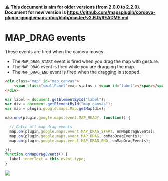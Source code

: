 :warning: **This document is aim for older versions (from 2.0.0 to 2.2.9).
Document for new version is https://github.com/mapsplugin/cordova-plugin-googlemaps-doc/blob/master/v2.6.0/README.md**

# MAP_DRAG events

These events are fired when the camera moves.

- The `MAP_DRAG_START` event is fired when you drag the map with gesture.</li>
- The `MAP_DRAG` event is fired while you are dragging the map.</li>
- The `MAP_DRAG_END` event is fired when the dragging is stopped.</li>

```html
<div class="map" id="map_canvas">
    <span class="smallPanel">map status : <span id="label"></span></span>
</div>
```

```js
var label = document.getElementById("label");
var div = document.getElementById("map_canvas");
var map = plugin.google.maps.Map.getMap(div);

map.one(plugin.google.maps.event.MAP_READY, function() {

  // Catch all map drag events
  map.on(plugin.google.maps.event.MAP_DRAG_START, onMapDragEvents);
  map.on(plugin.google.maps.event.MAP_DRAG, onMapDragEvents);
  map.on(plugin.google.maps.event.MAP_DRAG_END, onMapDragEvents);

});
function onMapDragEvents() {
  label.innerText = this.event.type;
}
```

![](image.gif)
